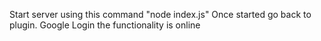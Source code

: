 Start server using this command "node index.js" 
Once started go back to plugin. Google Login the functionality is online
